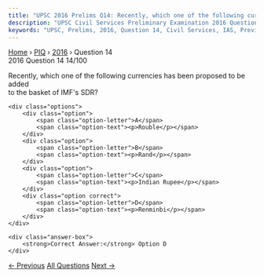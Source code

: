 ```yaml
---
title: "UPSC 2016 Prelims Q14: Recently, which one of the following currencies has been pro..."
description: "UPSC Civil Services Preliminary Examination 2016 Question 14 with options and answer"
keywords: "UPSC, Prelims, 2016, Question 14, Civil Services, IAS, Previous Year Questions"
---
```


<nav class="breadcrumb">
    <a href="../../">Home</a>
    <span>›</span>
    <a href="../">PIQ</a>
    <span>›</span>
    <a href="./">2016</a>
    <span>›</span>
    <span>Question 14</span>
</nav>

<div class="question-header">
    <div class="question-meta">
        <span class="year-badge">2016</span>
        <span class="question-number">Question 14</span>
        <span class="progress">14/100</span>
    </div>
    <div class="progress-bar">
        <div class="progress-fill" style="width: 14.0%"></div>
    </div>
</div>

<div class="question-content">
    <div class="question-text">
        <p>Recently, which one of the following currencies has been proposed to be added<br />
to the basket of IMF's SDR?</p>
    </div>
    
    <div class="options">
        <div class="option">
            <span class="option-letter">A</span>
            <span class="option-text"><p>Rouble</p></span>
        </div>
        <div class="option">
            <span class="option-letter">B</span>
            <span class="option-text"><p>Rand</p></span>
        </div>
        <div class="option">
            <span class="option-letter">C</span>
            <span class="option-text"><p>Indian Rupee</p></span>
        </div>
        <div class="option correct">
            <span class="option-letter">D</span>
            <span class="option-text"><p>Renminbi</p></span>
        </div>
    </div>

    <div class="answer-box">
        <strong>Correct Answer:</strong> Option D
    </div>
</div>

<div class="question-nav">
    <a href="../q013-what-isare-the-importanceimportances-of-the-united/" class="nav-btn prev">← Previous</a>
    <a href="../" class="nav-btn center">All Questions</a>
    <a href="../q015-with-reference-to-the-international-monetary-and-f/" class="nav-btn next">Next →</a>
</div>
